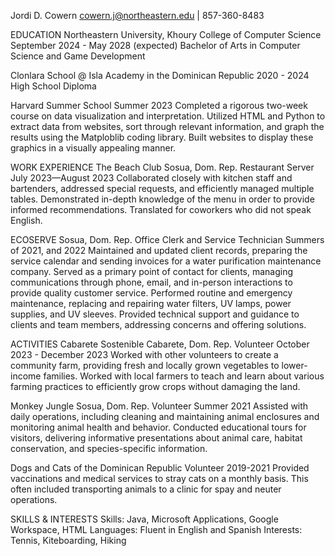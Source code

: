  Jordi D. Cowern
cowern.j@northeastern.edu | 857-360-8483

EDUCATION
Northeastern University, Khoury College of Computer Science                   September 2024 - May 2028 (expected) 
Bachelor of Arts in Computer Science and Game Development 
	                
Clonlara School @ Isla Academy in the Dominican Republic                                                                          2020 - 2024
High School Diploma
									                                                                                                                                                                                    
Harvard Summer School 									    Summer 2023
Completed a rigorous two-week course on data visualization and interpretation. Utilized HTML and Python to extract data from websites, sort through relevant information, and graph the results using the Matploblib coding library. Built websites to display these graphics in a visually appealing manner.


WORK EXPERIENCE
The Beach Club	Sosua, Dom. Rep. 
Restaurant Server 	July 2023—August 2023
Collaborated closely with kitchen staff and bartenders, addressed special requests, and efficiently managed multiple tables. Demonstrated in-depth knowledge of the menu in order to provide informed recommendations. Translated for coworkers who did not speak English.

ECOSERVE	Sosua, Dom. Rep.
Office Clerk and Service Technician	Summers of 2021, and 2022
Maintained and updated client records, preparing the service calendar and sending invoices for a water purification maintenance company. Served as a primary point of contact for clients, managing communications through phone, email, and in-person interactions to provide quality customer service. 
Performed routine and emergency maintenance, replacing and repairing water filters, UV lamps, power supplies, and UV sleeves. Provided technical support and guidance to clients and team members, addressing concerns and offering solutions.


ACTIVITIES 
Cabarete Sostenible                                                                                                                                 Cabarete, Dom. Rep.
Volunteer						                                             October 2023 - December 2023
Worked with other volunteers to create a community farm, providing fresh and locally grown vegetables to lower-income families. Worked with local farmers to teach and learn about various farming practices to efficiently grow crops without damaging the land.

Monkey Jungle 										        Sosua, Dom. Rep.
Volunteer						         					Summer 2021
Assisted with daily operations, including cleaning and maintaining animal enclosures and monitoring animal health and behavior. Conducted educational tours for visitors, delivering informative presentations about animal care, habitat conservation, and species-specific information.

Dogs and Cats of the Dominican Republic
Volunteer										   	         2019-2021
Provided vaccinations and medical services to stray cats on a monthly basis. This often included transporting animals to a clinic for spay and neuter operations.

SKILLS & INTERESTS 
Skills: Java, Microsoft Applications, Google Workspace, HTML
Languages: Fluent in English and Spanish
Interests: Tennis, Kiteboarding, Hiking
